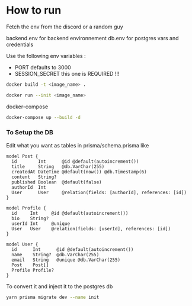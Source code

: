 # How to run

Fetch the env from the discord or a random guy

backend.env for backend environnement
db.env for postgres vars and credentials

Use the following env variables :

* PORT defaults to 3000
* SESSION_SECRET this one is REQUIRED !!!

```sh
docker build -t <image_name> .
```

```sh
docker run --init <image_name>
```

docker-compose

```sh
docker-compose up --build -d
```

### To Setup the DB 
Edit what you want as tables in prisma/schema.prisma like
```prisma
model Post {
  id        Int      @id @default(autoincrement())
  title     String   @db.VarChar(255)
  createdAt DateTime @default(now()) @db.Timestamp(6)
  content   String?
  published Boolean  @default(false)
  authorId  Int
  User      User     @relation(fields: [authorId], references: [id])
}

model Profile {
  id     Int     @id @default(autoincrement())
  bio    String?
  userId Int     @unique
  User   User    @relation(fields: [userId], references: [id])
}

model User {
  id      Int      @id @default(autoincrement())
  name    String?  @db.VarChar(255)
  email   String   @unique @db.VarChar(255)
  Post    Post[]
  Profile Profile?
}
```

To convert it and inject it to the postgres db
```sh
yarn prisma migrate dev --name init
```
